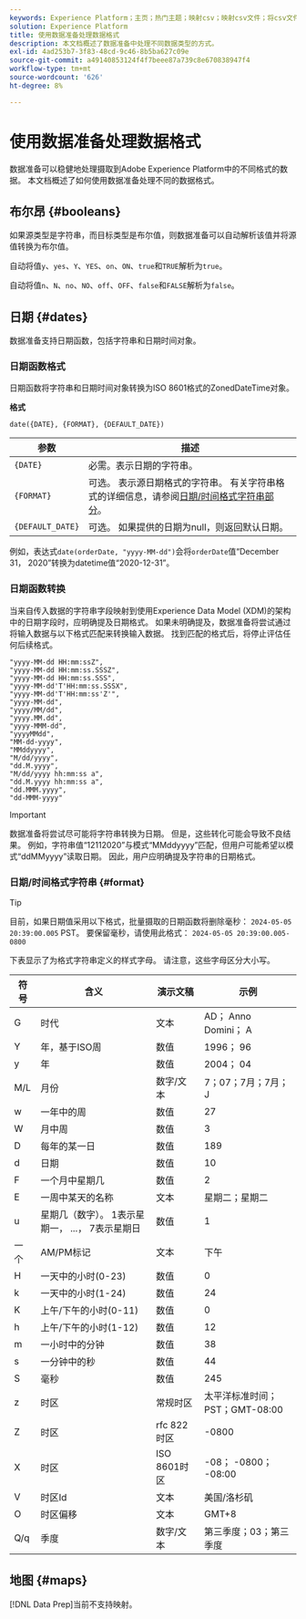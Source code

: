 ```yaml
---
keywords: Experience Platform；主页；热门主题；映射csv；映射csv文件；将csv文件映射到xdm；将csv映射到xdm；ui指南；映射器；映射；数据准备；数据准备；准备数据；
solution: Experience Platform
title: 使用数据准备处理数据格式
description: 本文档概述了数据准备中处理不同数据类型的方式。
exl-id: 4ad253b7-3f83-48cd-9c46-8b5ba627c09e
source-git-commit: a49140853124f4f7beee87a739c8e670838947f4
workflow-type: tm+mt
source-wordcount: '626'
ht-degree: 8%

---
```


# 使用数据准备处理数据格式

数据准备可以稳健地处理摄取到Adobe Experience Platform中的不同格式的数据。 本文档概述了如何使用数据准备处理不同的数据格式。

## 布尔昂 {#booleans}

如果源类型是字符串，而目标类型是布尔值，则数据准备可以自动解析该值并将源值转换为布尔值。

自动将值`y`、`yes`、`Y`、`YES`、`on`、`ON`、`true`和`TRUE`解析为`true`。

自动将值`n`、`N`、`no`、`NO`、`off`、`OFF`、`false`和`FALSE`解析为`false`。

## 日期 {#dates}

数据准备支持日期函数，包括字符串和日期时间对象。

### 日期函数格式

日期函数将字符串和日期时间对象转换为ISO 8601格式的ZonedDateTime对象。

**格式**

```http
date({DATE}, {FORMAT}, {DEFAULT_DATE})
```

| 参数 | 描述 |
| --------- | ----------- |
| `{DATE}` | 必需。表示日期的字符串。 |
| `{FORMAT}` | 可选。 表示源日期格式的字符串。 有关字符串格式的详细信息，请参阅[日期/时间格式字符串部分](#format)。 |
| `{DEFAULT_DATE}` | 可选。 如果提供的日期为null，则返回默认日期。 |

例如，表达式`date(orderDate, "yyyy-MM-dd")`会将`orderDate`值“December 31， 2020”转换为datetime值“2020-12-31”。

### 日期函数转换

当来自传入数据的字符串字段映射到使用Experience Data Model (XDM)的架构中的日期字段时，应明确提及日期格式。 如果未明确提及，数据准备将尝试通过将输入数据与以下格式匹配来转换输入数据。 找到匹配的格式后，将停止评估任何后续格式。

```console
"yyyy-MM-dd HH:mm:ssZ",
"yyyy-MM-dd HH:mm:ss.SSSZ",
"yyyy-MM-dd HH:mm:ss.SSS",
"yyyy-MM-dd'T'HH:mm:ss.SSSX",
"yyyy-MM-dd'T'HH:mm:ss'Z'",
"yyyy-MM-dd",
"yyyy/MM/dd",
"yyyy.MM.dd",
"yyyy-MMM-dd",
"yyyyMMdd",
"MM-dd-yyyy",
"MMddyyyy",
"M/dd/yyyy",
"dd.M.yyyy",
"M/dd/yyyy hh:mm:ss a",
"dd.M.yyyy hh:mm:ss a",
"dd.MMM.yyyy",
"dd-MMM-yyyy"
```

>[!IMPORTANT]
>
> 数据准备将尝试尽可能将字符串转换为日期。 但是，这些转化可能会导致不良结果。 例如，字符串值“12112020”与模式“MMddyyyy”匹配，但用户可能希望以模式“ddMMyyyy”读取日期。 因此，用户应明确提及字符串的日期格式。

### 日期/时间格式字符串 {#format}

>[!TIP]
>
>目前，如果日期值采用以下格式，批量摄取的日期函数将删除毫秒： `2024-05-05 20:39:00.005` PST。 要保留毫秒，请使用此格式： `2024-05-05 20:39:00.005-0800`

下表显示了为格式字符串定义的样式字母。 请注意，这些字母区分大小写。

| 符号 | 含义 | 演示文稿 | 示例 |
| ------ | ------- | ------------ | ------- |
| G | 时代 | 文本 | AD； Anno Domini； A |
| Y | 年，基于ISO周 | 数值 | 1996； 96 |
| y | 年 | 数值 | 2004； 04 |
| M/L | 月份 | 数字/文本 | 7；07；7月；7月；J |
| w | 一年中的周 | 数值 | 27 |
| W | 月中周 | 数值 | 3 |
| D | 每年的某一日 | 数值 | 189 |
| d | 日期 | 数值 | 10 |
| F | 一个月中星期几 | 数值 | 2 |
| E | 一周中某天的名称 | 文本 | 星期二；星期二 |
| u | 星期几（数字）。 1表示星期一， ...， 7表示星期日 | 数值 | 1 |
| 一个 | AM/PM标记 | 文本 | 下午 |
| H | 一天中的小时(0-23) | 数值 | 0 |
| k | 一天中的小时(1-24) | 数值 | 24 |
| K | 上午/下午的小时(0-11) | 数值 | 0 |
| h | 上午/下午的小时(1-12) | 数值 | 12 |
| m | 一小时中的分钟 | 数值 | 38 |
| s | 一分钟中的秒 | 数值 | 44 |
| S | 毫秒 | 数值 | 245 |
| z | 时区 | 常规时区 | 太平洋标准时间；PST；GMT-08:00 |
| Z | 时区 | rfc 822时区 | -0800 |
| X | 时区 | ISO 8601时区 | -08； -0800； -08:00 |
| V | 时区Id | 文本 | 美国/洛杉矶 |
| O | 时区偏移 | 文本 | GMT+8 |
| Q/q | 季度 | 数字/文本 | 第三季度；03；第三季度 |

## 地图 {#maps}

[!DNL Data Prep]当前不支持映射。
